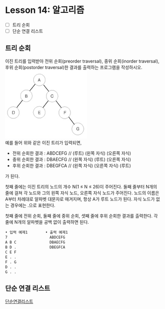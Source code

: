 # Lesson 14: 알고리즘

- [ ] 트리 순회
- [ ] 단순 연결 리스트

## 트리 순회

이진 트리를 입력받아 전위 순회(preorder traversal), 중위 순회(inorder traversal), 후위 순회(postorder traversal)한 결과를 출력하는 프로그램을 작성하시오.  
![trtr](./img/trtr.png)  
예를 들어 위와 같은 이진 트리가 입력되면,  

- 전위 순회한 결과 : ABDCEFG // (루트) (왼쪽 자식) (오른쪽 자식)  
- 중위 순회한 결과 : DBAECFG // (왼쪽 자식) (루트) (오른쪽 자식)  
- 후위 순회한 결과 : DBEGFCA // (왼쪽 자식) (오른쪽 자식) (루트)  

가 된다.  

첫째 줄에는 이진 트리의 노드의 개수 N(1 ≤ N ≤ 26)이 주어진다. 둘째 줄부터 N개의 줄에 걸쳐 각 노드와 그의 왼쪽 자식 노드, 오른쪽 자식 노드가 주어진다. 노드의 이름은 A부터 차례대로 알파벳 대문자로 매겨지며, 항상 A가 루트 노드가 된다. 자식 노드가 없는 경우에는 .으로 표현한다.  

첫째 줄에 전위 순회, 둘째 줄에 중위 순회, 셋째 줄에 후위 순회한 결과를 출력한다. 각 줄에 N개의 알파벳을 공백 없이 출력하면 된다.  

```
• 입력 예제1        • 출력 예제1
7                   ABDCEFG  
A B C               DBAECFG  
B D .               DBEGFCA  
C E F
E . .
F . G
D . .
G . .
```

## 단순 연결 리스트
[단순연결리스트](http://www.soen.kr/lecture/ccpp/cpp2/19-2-1.htm)